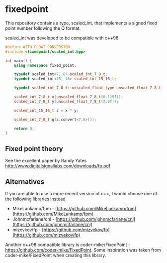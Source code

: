 # fixedpoint

This repository contains a type, scaled_int, that implements a signed fixed point number following the Q format.

scaled_int was developed to be compatible with c++98.

```c++
#define WITH_FLOAT_CONVERSION
#include <fixedpoint/scaled_int.hpp>

int main() {
	using namespace fixed_point;

	typedef scaled_int<7, 8> scaled_int_7_8_t;
	typedef scaled_int<15, 16> scaled_int_15_16_t;

	typedef scaled_int_7_8_t::unscaled_float_type unscaled_float_7_8_t;

	scaled_int_7_8_t x(unscaled_float_7_8_t(0.125f));
	scaled_int_7_8_t y(unscaled_float_7_8_t(2.0f));

	scaled_int_15_16_t z = x * y;

	scaled_int_7_8_t q(z.convert<7,8>());

	return 0;
}
```
## Fixed point theory
See the excellent paper by Randy Yates http://www.digitalsignallabs.com/downloads/fp.pdf

## Alternatives
If you are able to use a more recent version of c++, I would choose one of the following libraries instead

 - MikeLankamp/fpm - [https://github.com/MikeLankamp/fpm](https://github.com/MikeLankamp/fpm)
 - Johnmcfarlane/cnl - [https://github.com/johnmcfarlane/cnl](https://github.com/johnmcfarlane/cnl)
 - mizevkov/fp - [https://github.com/mizvekov/fp](https://github.com/mizvekov/fp)

Another c++98 compatible library is coder-mike/FixedPoint - https://github.com/coder-mike/FixedPoint. Some inspiration was taken from coder-mike/FixedPoint when creating this library.